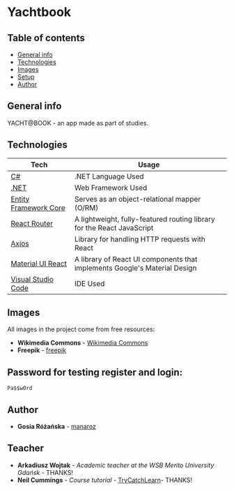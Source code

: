 # Yachtbook

## Table of contents
* [General info](#general-info)
* [Technologies](#technologies)
* [Images](#images)
* [Setup](#setup)
* [Author](#author)

## General info
YACHT@BOOK - an app made as part of studies. 
	
## Technologies

| Tech | Usage
------------ | -------------
[C#](https://docs.microsoft.com/en-us/dotnet/csharp/) | .NET Language Used
[.NET](https://dotnet.microsoft.com/) | Web Framework Used
[Entity Framework Core](https://docs.microsoft.com/en-us/ef/core/) | Serves as an object-relational mapper (O/RM)
[React Router](https://github.com/remix-run/react-router) | A lightweight, fully-featured routing library for the React JavaScript
[Axios](https://github.com/axios/axios) | Library for handling HTTP requests with React
[Material UI React](https://mui.com) | A library of React UI components that implements Google's Material Design
[Visual Studio Code](https://code.visualstudio.com/) | IDE Used

## Images

All images in the project come from free resources:
* **Wikimedia Commons** - [Wikimedia Commons](https://commons.wikimedia.org/wiki/Main_Page)
* **Freepik** - [freepik](https://pl.freepik.com/)

## Password for testing register and login:

```
Pa$$w0rd
```

## Author
* **Gosia Różańska** - [manaroz](https://github.com/manaroz)

## Teacher
* **Arkadiusz Wojtak** - *Academic teacher at the WSB Merito University Gdańsk* - THANKS!
* **Neil Cummings** - *Course tutorial* - [TryCatchLearn](https://github.com/TryCatchLearn)- THANKS!
